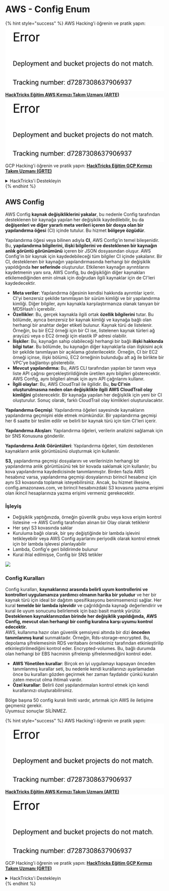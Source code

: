 # AWS - Config Enum

{% hint style="success" %}
AWS Hacking'i öğrenin ve pratik yapın:<img src="../../../../.gitbook/assets/image (1) (1).png" alt="" data-size="line">[**HackTricks Eğitim AWS Kırmızı Takım Uzmanı (ARTE)**](https://training.hacktricks.xyz/courses/arte)<img src="../../../../.gitbook/assets/image (1) (1).png" alt="" data-size="line">\
GCP Hacking'i öğrenin ve pratik yapın: <img src="../../../../.gitbook/assets/image (2).png" alt="" data-size="line">[**HackTricks Eğitim GCP Kırmızı Takım Uzmanı (GRTE)**<img src="../../../../.gitbook/assets/image (2).png" alt="" data-size="line">](https://training.hacktricks.xyz/courses/grte)

<details>

<summary>HackTricks'i Destekleyin</summary>

* [**abonelik planlarını**](https://github.com/sponsors/carlospolop) kontrol edin!
* **💬 [**Discord grubuna**](https://discord.gg/hRep4RUj7f) veya [**telegram grubuna**](https://t.me/peass) katılın ya da **Twitter'da** 🐦 [**@hacktricks\_live**](https://twitter.com/hacktricks\_live)** bizi takip edin.**
* **Hacking ipuçlarını paylaşmak için** [**HackTricks**](https://github.com/carlospolop/hacktricks) ve [**HackTricks Cloud**](https://github.com/carlospolop/hacktricks-cloud) github reposuna PR gönderin.

</details>
{% endhint %}

## AWS Config

AWS Config **kaynak değişikliklerini yakalar**, bu nedenle Config tarafından desteklenen bir kaynağa yapılan her değişiklik kaydedilebilir, bu da **değişenleri ve diğer yararlı meta verileri içeren bir dosya olan bir yapılandırma öğesi** (CI) içinde tutulur. Bu hizmet **bölgeye özgüdür**.

Yapılandırma öğesi veya bilinen adıyla **CI**, AWS Config'in temel bileşenidir. Bu, **yapılandırma bilgilerini, ilişki bilgilerini ve desteklenen bir kaynağın anlık görüntü görünümünü** içeren bir JSON dosyasından oluşur. AWS Config'in bir kaynak için kaydedebileceği tüm bilgiler CI içinde yakalanır. Bir CI, desteklenen bir kaynağın yapılandırmasında herhangi bir değişiklik yapıldığında **her seferinde** oluşturulur. Etkilenen kaynağın ayrıntılarını kaydetmenin yanı sıra, AWS Config, bu değişikliğin diğer kaynakları etkilemediğinden emin olmak için doğrudan ilgili kaynaklar için de CI'leri kaydedecektir.

* **Meta veriler**: Yapılandırma öğesinin kendisi hakkında ayrıntılar içerir. CI'yi benzersiz şekilde tanımlayan bir sürüm kimliği ve bir yapılandırma kimliği. Diğer bilgiler, aynı kaynakla karşılaştırmanıza olanak tanıyan bir MD5Hash'ı içerebilir.
* **Özellikler**: Bu, gerçek kaynakla ilgili ortak **özellik bilgilerini** tutar. Bu bölümde, ayrıca benzersiz bir kaynak kimliği ve kaynağa bağlı olan herhangi bir anahtar değer etiketi bulunur. Kaynak türü de listelenir. Örneğin, bu bir EC2 örneği için bir CI ise, listelenen kaynak türleri ağ arayüzü veya o EC2 örneği için elastik IP adresi olabilir.
* **İlişkiler**: Bu, kaynağın sahip olabileceği herhangi bir bağlı **ilişki hakkında bilgi tutar**. Bu bölümde, bu kaynağın diğer kaynaklarla olan ilişkisini açık bir şekilde tanımlayan bir açıklama gösterilecektir. Örneğin, CI bir EC2 örneği içinse, ilişki bölümü, EC2 örneğinin bulunduğu alt ağ ile birlikte bir VPC'ye bağlantıyı gösterebilir.
* **Mevcut yapılandırma:** Bu, AWS CLI tarafından yapılan bir tanım veya liste API çağrısı gerçekleştirildiğinde üretilen aynı bilgileri gösterecektir. AWS Config, aynı bilgileri almak için aynı API çağrılarını kullanır.
* **İlgili olaylar**: Bu, AWS CloudTrail ile ilgilidir. Bu, **bu CI'nin oluşturulmasına neden olan değişiklikle ilgili AWS CloudTrail olay kimliğini** gösterecektir. Bir kaynağa yapılan her değişiklik için yeni bir CI oluşturulur. Sonuç olarak, farklı CloudTrail olay kimlikleri oluşturulacaktır.

**Yapılandırma Geçmişi**: Yapılandırma öğeleri sayesinde kaynakların yapılandırma geçmişini elde etmek mümkündür. Bir yapılandırma geçmişi her 6 saatte bir teslim edilir ve belirli bir kaynak türü için tüm CI'leri içerir.

**Yapılandırma Akışları**: Yapılandırma öğeleri, verilerin analizini sağlamak için bir SNS Konusuna gönderilir.

**Yapılandırma Anlık Görüntüleri**: Yapılandırma öğeleri, tüm desteklenen kaynakların anlık görüntüsünü oluşturmak için kullanılır.

**S3,** yapılandırma geçmişi dosyalarını ve verilerinizin herhangi bir yapılandırma anlık görüntüsünü tek bir kovada saklamak için kullanılır; bu kova yapılandırma kaydedicisinde tanımlanmıştır. Birden fazla AWS hesabınız varsa, yapılandırma geçmişi dosyalarınızı birincil hesabınız için aynı S3 kovasında toplamak isteyebilirsiniz. Ancak, bu hizmet ilkesine, config.amazonaws.com, ve birincil hesabınızdaki S3 kovasına yazma erişimi olan ikincil hesaplarınıza yazma erişimi vermeniz gerekecektir.

### İşleyiş

* Değişiklik yaptığınızda, örneğin güvenlik grubu veya kova erişim kontrol listesine —> AWS Config tarafından alınan bir Olay olarak tetiklenir
* Her şeyi S3 kovasında saklar
* Kuruluma bağlı olarak, bir şey değiştiğinde bir lambda işlevini tetikleyebilir veya AWS Config ayarlarını periyodik olarak kontrol etmek için bir lambda işlevesi planlayabilir
* Lambda, Config'e geri bildirimde bulunur
* Kural ihlal edilmişse, Config bir SNS tetikler

![](<../../../../.gitbook/assets/image (126).png>)

### Config Kuralları

Config kuralları, **kaynaklarınız arasında belirli uyum kontrollerini** **ve kontrolleri uygulamanıza yardımcı olmanın harika bir yoludur** ve her bir kaynak türü için ideal bir dağıtım spesifikasyonu benimsemenizi sağlar. Her kural **temelde bir lambda işlevidir** ve çağrıldığında kaynağı değerlendirir ve kural ile uyum sonucunu belirlemek için bazı basit mantık yürütür. **Desteklenen kaynaklarınızdan birinde her değişiklik yapıldığında,** **AWS Config, mevcut olan herhangi bir config kuralına karşı uyumu kontrol edecektir.**\
AWS, kullanıma hazır olan güvenlik şemsiyesi altında bir dizi **önceden tanımlanmış kural** sunmaktadır. Örneğin, Rds-storage-encrypted. Bu, depolama şifrelemesinin RDS veritabanı örnekleriniz tarafından etkinleştirilip etkinleştirilmediğini kontrol eder. Encrypted-volumes. Bu, bağlı durumda olan herhangi bir EBS hacminin şifrelenip şifrelenmediğini kontrol eder.

* **AWS Yönetilen kurallar**: Birçok en iyi uygulamayı kapsayan önceden tanımlanmış kurallar seti, bu nedenle kendi kurallarınızı ayarlamadan önce bu kuralları gözden geçirmek her zaman faydalıdır çünkü kuralın zaten mevcut olma ihtimali vardır.
* **Özel kurallar**: Belirli özel yapılandırmaları kontrol etmek için kendi kurallarınızı oluşturabilirsiniz.

Bölge başına 50 config kuralı limiti vardır, artırmak için AWS ile iletişime geçmeniz gerekir.\
Uyumsuz sonuçlar SİLİNMEZ.

{% hint style="success" %}
AWS Hacking'i öğrenin ve pratik yapın:<img src="../../../../.gitbook/assets/image (1) (1).png" alt="" data-size="line">[**HackTricks Eğitim AWS Kırmızı Takım Uzmanı (ARTE)**](https://training.hacktricks.xyz/courses/arte)<img src="../../../../.gitbook/assets/image (1) (1).png" alt="" data-size="line">\
GCP Hacking'i öğrenin ve pratik yapın: <img src="../../../../.gitbook/assets/image (2).png" alt="" data-size="line">[**HackTricks Eğitim GCP Kırmızı Takım Uzmanı (GRTE)**<img src="../../../../.gitbook/assets/image (2).png" alt="" data-size="line">](https://training.hacktricks.xyz/courses/grte)

<details>

<summary>HackTricks'i Destekleyin</summary>

* [**abonelik planlarını**](https://github.com/sponsors/carlospolop) kontrol edin!
* **💬 [**Discord grubuna**](https://discord.gg/hRep4RUj7f) veya [**telegram grubuna**](https://t.me/peass) katılın ya da **Twitter'da** 🐦 [**@hacktricks\_live**](https://twitter.com/hacktricks\_live)** bizi takip edin.**
* **Hacking ipuçlarını paylaşmak için** [**HackTricks**](https://github.com/carlospolop/hacktricks) ve [**HackTricks Cloud**](https://github.com/carlospolop/hacktricks-cloud) github reposuna PR gönderin.

</details>
{% endhint %}
